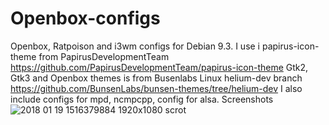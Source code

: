 # Openbox-configs
 Openbox, Ratpoison and i3wm configs for Debian 9.3. I use i papirus-icon-theme from PapirusDevelopmentTeam https://github.com/PapirusDevelopmentTeam/papirus-icon-theme
 Gtk2, Gtk3 and Openbox themes is from Busenlabs Linux helium-dev branch https://github.com/BunsenLabs/bunsen-themes/tree/helium-dev
I also include configs for mpd, ncmpcpp, config for alsa.
Screenshots
<img src="https://image.ibb.co/mAhj3b/2018_01_19_1516379884_1920x1080_scrot.png" alt="2018 01 19 1516379884 1920x1080 scrot" border="0" />
